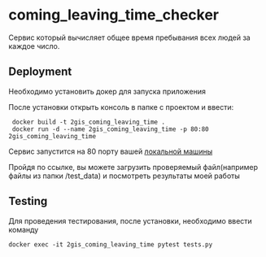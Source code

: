 # coming_leaving_time_checker

Сервис который вычисляет общее время пребывания всех людей за каждое
число.

## Deployment
Необходимо установить докер для запуска приложения

После установки открыть консоль в папке с проектом и ввести:

```
 docker build -t 2gis_coming_leaving_time .
 docker run -d --name 2gis_coming_leaving_time -p 80:80 2gis_coming_leaving_time
```

Сервис запустится на 80 порту вашей [локальной машины](http://127.0.0.1)

Пройдя по ссылке, вы можете загрузить проверяемый файл(например файлы из папки /test_data)
и посмотреть результаты моей работы


## Testing
Для проведения тестирования, после установки, необходимо ввести команду

`docker exec -it 2gis_coming_leaving_time pytest tests.py
`
 
